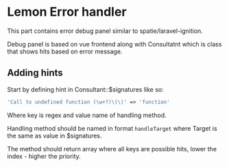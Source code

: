 # Lemon Error handler

This part contains error debug panel similar to spatie/laravel-ignition.

Debug panel is based on vue frontend along with Consultatnt which is class that shows hits based on error message.


## Adding hints

Start by defining hint in Consultant::$signatures like so:

```php
'Call to undefined function (\w+?)\(\)' => 'function'
```

Where key is regex and value name of handling method.

Handling method should be named in format `handleTarget` where Target is the same as value in $signatures.

The method should return array where all keys are possible hits, lower the index - higher the priority.
